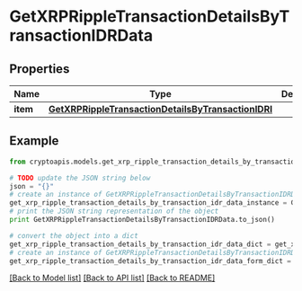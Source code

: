 # GetXRPRippleTransactionDetailsByTransactionIDRData


## Properties
Name | Type | Description | Notes
------------ | ------------- | ------------- | -------------
**item** | [**GetXRPRippleTransactionDetailsByTransactionIDRI**](GetXRPRippleTransactionDetailsByTransactionIDRI.md) |  | 

## Example

```python
from cryptoapis.models.get_xrp_ripple_transaction_details_by_transaction_idr_data import GetXRPRippleTransactionDetailsByTransactionIDRData

# TODO update the JSON string below
json = "{}"
# create an instance of GetXRPRippleTransactionDetailsByTransactionIDRData from a JSON string
get_xrp_ripple_transaction_details_by_transaction_idr_data_instance = GetXRPRippleTransactionDetailsByTransactionIDRData.from_json(json)
# print the JSON string representation of the object
print GetXRPRippleTransactionDetailsByTransactionIDRData.to_json()

# convert the object into a dict
get_xrp_ripple_transaction_details_by_transaction_idr_data_dict = get_xrp_ripple_transaction_details_by_transaction_idr_data_instance.to_dict()
# create an instance of GetXRPRippleTransactionDetailsByTransactionIDRData from a dict
get_xrp_ripple_transaction_details_by_transaction_idr_data_form_dict = get_xrp_ripple_transaction_details_by_transaction_idr_data.from_dict(get_xrp_ripple_transaction_details_by_transaction_idr_data_dict)
```
[[Back to Model list]](../README.md#documentation-for-models) [[Back to API list]](../README.md#documentation-for-api-endpoints) [[Back to README]](../README.md)


